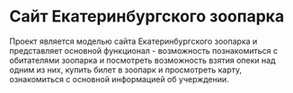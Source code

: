 # Сайт Екатеринбургского зоопарка
Проект является моделью сайта Екатеринбургского зоопарка и представляет основной функционал - возможность познакомиться с обитателями зоопарка и посмотреть возможность взятия опеки над одним из них, купить билет в зоопарк и просмотреть карту, ознакомиться с основной информацией об учерждении. 
